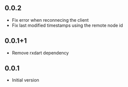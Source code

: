 ## 0.0.2

- Fix error when reconnecing the client
- Fix last modified timestamps using the remote node id

## 0.0.1+1

- Remove rxdart dependency

## 0.0.1

- Initial version
